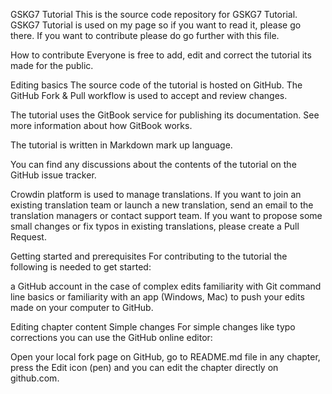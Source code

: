 GSKG7 Tutorial
This is the source code repository for GSKG7 Tutorial. GSKG7 Tutorial is used on my page so if you want to read it, please go there. If you want to contribute please do go further with this file.

How to contribute
 Everyone is free to add, edit and correct the tutorial its made for the public.

Editing basics
The source code of the tutorial is hosted on GitHub. The GitHub Fork & Pull workflow is used to accept and review changes.

The tutorial uses the GitBook service for publishing its documentation. See more information about how GitBook works.

The tutorial is written in Markdown mark up language.

You can find any discussions about the contents of the tutorial on the GitHub issue tracker.

Crowdin platform is used to manage translations. If you want to join an existing translation team or launch a new translation, send an email to the translation managers or contact support team. If you want to propose some small changes or fix typos in existing translations, please create a Pull Request.


Getting started and prerequisites
For contributing to the tutorial the following is needed to get started:

a GitHub account
in the case of complex edits familiarity with Git command line basics or familiarity with an app (Windows, Mac) to push your edits made on your computer to GitHub.

Editing chapter content
Simple changes
For simple changes like typo corrections you can use the GitHub online editor:

Open your local fork page on GitHub,
go to README.md file in any chapter,
press the Edit icon (pen)
and you can edit the chapter directly on github.com.
